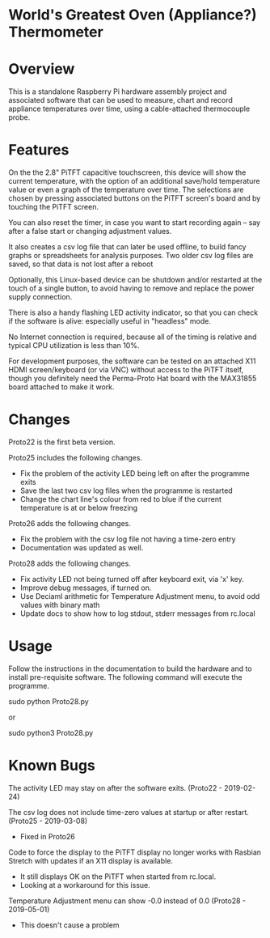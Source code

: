 # World's Greatest Oven (Appliance?) Thermometer
# Overview
This is a standalone Raspberry Pi hardware assembly project and associated software that can be used to measure, chart and record appliance temperatures over time, using a cable-attached thermocouple probe.
# Features
On the the 2.8" PiTFT capacitive touchscreen, this device will show the current temperature, with the option of an additional save/hold temperature value or even a graph of the temperature over time.
The selections are chosen by pressing associated buttons on the PiTFT screen's board and by touching the PiTFT screen.

You can also reset the timer, in case you want to start recording again – say after a false start or changing adjustment values.

It also creates a csv log file that can later be used offline, to build fancy graphs or spreadsheets for analysis purposes. Two older csv log files are saved, so that data is not lost after a reboot

Optionally, this Linux-based device can be shutdown and/or restarted at the touch of a single button, to avoid having to remove and replace the power supply connection.

There is also a handy flashing LED activity indicator, so that you can check if the software is alive: especially useful in "headless" mode.

No Internet connection is required, because all of the timing is relative and typical CPU utilization is less than 10%.

For development purposes, the software can be tested on an attached X11 HDMI screen/keyboard (or via VNC) without access to the PiTFT itself, though you definitely need the Perma-Proto Hat board with the MAX31855 board attached to make it work.
# Changes
Proto22 is the first beta version.

Proto25 includes the following changes.
- Fix the problem of the activity LED being left on after the programme exits
- Save the last two csv log files when the programme is restarted 
- Change the chart line's colour from red to blue if the current temperature is at or below freezing

Proto26 adds the following changes.
- Fix the problem with the csv log file not having a time-zero entry
- Documentation was updated as well.

Proto28 adds the following changes.
- Fix activity LED not being turned off after keyboard exit, via 'x' key.
- Improve debug messages, if turned on.
- Use Deciaml arithmetic for Temperature Adjustment menu, to avoid odd values with binary math
- Update docs to show how to log stdout, stderr messages from rc.local
# Usage
Follow the instructions in the documentation to build the hardware and to install pre-requisite software.
The following command will execute the programme.

sudo python Proto28.py

or

sudo python3 Proto28.py
# Known Bugs
The activity LED may stay on after the software exits. (Proto22 - 2019-02-24)

The csv log does not include time-zero values at startup or after restart. (Proto25 - 2019-03-08)
- Fixed in Proto26

Code to force the display to the PiTFT display no longer works with Rasbian Stretch with updates if an X11 display is available.
- It still displays OK on the PiTFT when started from rc.local.
- Looking at a workaround for this issue.

Temperature Adjustment menu can show -0.0 instead of 0.0 (Proto28 - 2019-05-01)
- This doesn't cause a problem
